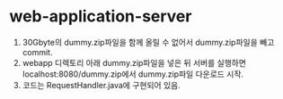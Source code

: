 web-application-server
======================

1. 30Gbyte의 dummy.zip파일을 함께 올릴 수 없어서 dummy.zip파일을 빼고 commit.
2. webapp 디렉토리 아래 dummy.zip파일을 넣은 뒤 서버를 실행하면 localhost:8080/dummy.zip에서 dummy.zip파일 다운로드 시작.
3. 코드는 RequestHandler.java에 구현되어 있음. 
